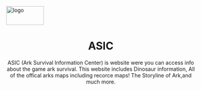 <img src="https://github.com/user-attachments/assets/0617047f-8770-4dc4-991c-c27c76f3f0f4" alt="logo" width="100" height="50">


<h1 align="center"> ASIC </h1>       
<p align="center"> ASIC (Ark Survival Information Center) is website were you can access info about the game ark survival. This website includes Dinosaur information, All of the offical arks maps including recorce  maps! The Storyline of Ark,and much more. </p>




                                            




